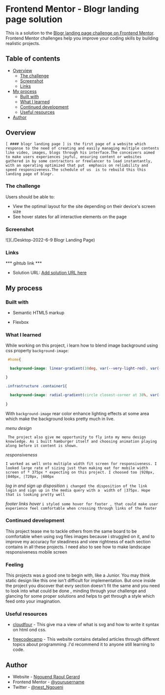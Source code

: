 # Frontend Mentor - Blogr landing page solution

This is a solution to the [Blogr landing page challenge on Frontend Mentor](https://www.frontendmentor.io/challenges/blogr-landing-page-EX2RLAApP). Frontend Mentor challenges help you improve your coding skills by building realistic projects. 

## Table of contents

- [Overview](#overview)
  - [The challenge](#the-challenge)
  - [Screenshot](#screenshot)
  - [Links](#links)
- [My process](#my-process)
  - [Built with](#built-with)
  - [What I learned](#what-i-learned)
  - [Continued development](#continued-development)
  - [Useful resources](#useful-resources)
- [Author](#author)


## Overview

``` [ #### blogr landing page ] is the first page of a website which response to the need of creating and easily managing multiple contents like video, images, blogs through his interface.The conceivers aimed to make users experiences joyful, ensuring content or websites gathered in by some contractors or freelancer to load instantantly, with an operating optimized that put  emphasis on reliability and speed responsiveness.The schedule of us  is to rebuild this this landing page of blogr. ```

### The challenge

Users should be able to:

- View the optimal layout for the site depending on their device's screen size
- See hover states for all interactive elements on the page

### Screenshot


![](./Desktop-2022-6-9 Blogr Landing Page)

### Links

*** gihtub link ***
- Solution URL: [Add solution URL here](https://your-solution-url.com)


## My process

### Built with

- Semantic HTML5 markup

- Flexbox



### What I learned

While working on this project, i learn how to blend image background using css property `background-image`:

```css
 #home{

  background-image: linear-gradient(10deg, var(--very-light-red), var(--light-red));

}

.infrastructure .container1{

  background-image: radial-gradient(circle closest-corner at 38%, var(--dark-desatured-blue), var(--dark-blue));
  
}
```

With `background-image` rear color enhance lighting effects at some area which make the background looks pretty much in live. 

*menu design*

``` The project also give me opportunity to fly into my menu design knowledge. As i built hamburger itself and choosing animation playing along before it content is shown.```

*responsiveness*

```I worked as well onto multiple width fit screen for responsiveness. I looked large rate of sizing just than making eat for mobile width screen of * 375px * expecting on this project. I choosed too |920px, |840px, |720px, |600px ```

*log in and sign up disposition*
``` i changed the disposition of the link login and sign up in the media query with a  width of |375px. Hope that is looking pretty well ```

*footer links hover*
``` i styled some hover for footer , that could make user experience feel comfortable when crossing through links of the footer ```



### Continued development
This project tease me to tackle others from the same board to be comfortable when using svg files images because i struggled on it, and to improve my accuracy for steadiness and view rightness of each section contains in all these projects.
I need also to see how to make landscape responsiveness mobile screen


### Feeling
This projects was a good one to begin with, like a Junior. You may think static design like this one isn't difficult for implementation. But once inside the project you discover that evry section doesn't fit the same and you need to look into what could be done , minding through your challenge and glancing for some proper solutions and helps to get through a style  which feed onto your imagination.   

### Useful resources

- [cloudfour](https://cloudfour.com/thinks/media-queries-in-svg-images/) - This give ma a view of what is svg and how to write it syntax on html ond css. 

- [freecodecamp](https://www.google.com/amp/s/www.freecodecamp.org/news/use-svg-images-in-css-html/amp/) - This website contains detailed articles through different topics about programming .I'd recommend it to anyone still learning to code.


## Author

- Website - [Ngouend Raoul Gerard](https://github.com/BeinRain06)
- Frontend Mentor - [@yourusername](https://www.frontendmentor.io/profile/yourusername)
- Twitter - [@nest_Ngoueni](https://www.twitter.com/@nest_Ngoueni)




